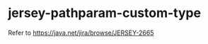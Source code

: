 jersey-pathparam-custom-type
============================

Refer to https://java.net/jira/browse/JERSEY-2665

